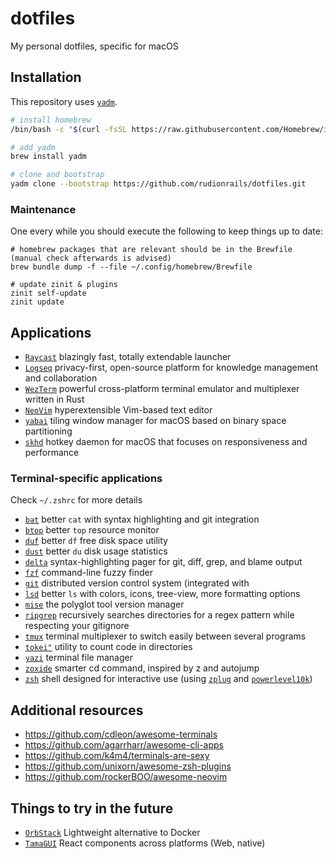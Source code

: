 # dotfiles

My personal dotfiles, specific for macOS

## Installation

This repository uses [`yadm`](https://yadm.io).

```sh
# install homebrew
/bin/bash -c "$(curl -fsSL https://raw.githubusercontent.com/Homebrew/install/HEAD/install.sh)"

# add yadm
brew install yadm

# clone and bootstrap
yadm clone --bootstrap https://github.com/rudionrails/dotfiles.git
```

### Maintenance

One every while you should execute the following to keep things up to date:

```
# homebrew packages that are relevant should be in the Brewfile (manual check afterwards is advised)
brew bundle dump -f --file ~/.config/homebrew/Brewfile

# update zinit & plugins
zinit self-update
zinit update
```

## Applications

- [`Raycast`](https://www.raycast.com/) blazingly fast, totally extendable launcher
- [`Logseq`](https://logseq.com/) privacy-first, open-source platform for knowledge management and collaboration
- [`WezTerm`](https://wezfurlong.org/wezterm/) powerful cross-platform terminal emulator and multiplexer written in Rust
- [`NeoVim`](https://neovim.io/) hyperextensible Vim-based text editor
- [`yabai`](https://github.com/koekeishiya/yabai) tiling window manager for macOS based on binary space partitioning
- [`skhd`](https://github.com/koekeishiya/skhd) hotkey daemon for macOS that focuses on responsiveness and performance

### Terminal-specific applications

Check `~/.zshrc` for more details

- [`bat`](https://github.com/sharkdp/bat) better `cat` with syntax highlighting and git integration
- [`btop`](https://github.com/aristocratos/btop) better `top` resource monitor
- [`duf`](https://github.com/muesli/duf) better `df` free disk space utility
- [`dust`](https://github.com/bootandy/dust) better `du` disk usage statistics
- [`delta`](https://github.com/dandavison/delta) syntax-highlighting pager for git, diff, grep, and blame output
- [`fzf`](https://junegunn.github.io/fzf/) command-line fuzzy finder
- [`git`](https://git-scm.com/) distributed version control system (integrated with
- [`lsd`](https://github.com/lsd-rs/lsd) better `ls` with colors, icons, tree-view, more formatting options
- [`mise`](https://mise.jdx.dev/) the polyglot tool version manager
- [`ripgrep`](https://github.com/BurntSushi/ripgrep) recursively searches directories for a regex pattern while respecting your gitignore
- [`tmux`](https://github.com/tmux/tmux/wiki) terminal multiplexer to switch easily between several programs
- [`tokei"`](https://docs.rs/tokei/latest/tokei/) utility to count code in directories
- [`yazi`](https://github.com/sxyazi/yazi) terminal file manager
- [`zoxide`](https://github.com/ajeetdsouza/zoxide) smarter cd command, inspired by z and autojump
- [`zsh`](https://www.zsh.org/) shell designed for interactive use (using [`zplug`](https://github.com/zplug/zplug) and [`powerlevel10k`](https://github.com/romkatv/powerlevel10k))

## Additional resources

- https://github.com/cdleon/awesome-terminals
- https://github.com/agarrharr/awesome-cli-apps
- https://github.com/k4m4/terminals-are-sexy
- https://github.com/unixorn/awesome-zsh-plugins
- https://github.com/rockerBOO/awesome-neovim

## Things to try in the future

- [`OrbStack`](https://orbstack.dev/) Lightweight alternative to Docker
- [`TamaGUI`](https://tamagui.dev/) React components across platforms (Web, native)
